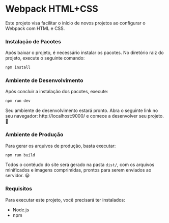 # Webpack HTML+CSS

Este projeto visa facilitar o início de novos projetos ao configurar o Webpack com HTML e CSS.


### Instalação de Pacotes

Após baixar o projeto, é necessário instalar os pacotes. No diretório raiz do projeto, execute o seguinte comando:

```javascript
npm install
```


### Ambiente de Desenvolvimento

Após concluir a instalação dos pacotes, execute:

```javascript
npm run dev
```

Seu ambiente de desenvolvimento estará pronto. Abra o seguinte link no seu navegador: http://localhost:9000/ e comece a desenvolver seu projeto. 🚀

### Ambiente de Produção

Para gerar os arquivos de produção, basta executar:

```javascript
npm run build
```
Todos o contéudo do site será gerado na pasta `dist/`, com os arquivos minificados e imagens comprimidas, prontos para serem enviados ao servidor. 😀

### Requisitos

Para executar este projeto, você precisará ter instalados:

- Node.js
- npm
